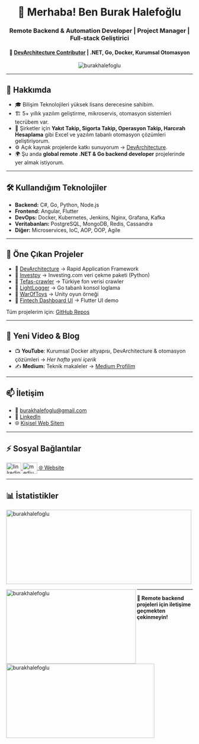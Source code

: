 <h1 align="center">👋 Merhaba! Ben Burak Halefoğlu</h1>

<h3 align="center">Remote Backend & Automation Developer | Project Manager | Full-stack Geliştirici</h3>

<h4 align="center">📌 <a href="https://github.com/DevArchitecture">DevArchitecture Contributor</a> | .NET, Go, Docker, Kurumsal Otomasyon</h4>

<p align="center">
  <img src="https://komarev.com/ghpvc/?username=burakhalefoglu&label=Profile%20views&color=0e75b6&style=flat" alt="burakhalefoglu" />
</p>

---

## 🚀 Hakkımda

- 🎓 Bilişim Teknolojileri yüksek lisans derecesine sahibim.
- 🏗️ 5+ yıllık yazılım geliştirme, mikroservis, otomasyon sistemleri tecrübem var.
- 🧩 Şirketler için **Yakıt Takip, Sigorta Takip, Operasyon Takip, Harcırah Hesaplama** gibi Excel ve yazılım tabanlı otomasyon çözümleri geliştiriyorum.
- ⚙️ Açık kaynak projelerde katkı sunuyorum → [DevArchitecture](https://github.com/DevArchitecture).
- 🌍 Şu anda **global remote .NET & Go backend developer** projelerinde yer almak istiyorum.

---

## 🛠️ Kullandığım Teknolojiler

- **Backend:** C#, Go, Python, Node.js
- **Frontend:** Angular, Flutter
- **DevOps:** Docker, Kubernetes, Jenkins, Nginx, Grafana, Kafka
- **Veritabanları:** PostgreSQL, MongoDB, Redis, Cassandra
- **Diğer:** Microservices, IoC, AOP, OOP, Agile

---

## 📌 Öne Çıkan Projeler

- 🔹 [DevArchitecture](https://github.com/DevArchitecture) → Rapid Application Framework
- 🔹 [Investpy](https://github.com/burakhalefoglu/investpy) → Investing.com veri çekme paketi (Python)
- 🔹 [Tefas-crawler](https://github.com/burakhalefoglu/tefas-crawler) → Türkiye fon verisi crawler
- 🔹 [LightLogger](https://github.com/burakhalefoglu/light-logger) → Go tabanlı konsol loglama
- 🔹 [WarOfToys](https://github.com/burakhalefoglu/WarOfToys) → Unity oyun örneği
- 🔹 [Fintech Dashboard UI](https://github.com/burakhalefoglu/fintech_dashboard_clone) → Flutter UI demo

Tüm projelerim için: [GitHub Repos](https://github.com/burakhalefoglu?tab=repositories)

---

## 📣 Yeni Video & Blog

- 📺 **YouTube**: Kurumsal Docker altyapısı, DevArchitecture & otomasyon çözümleri → *Her hafta yeni içerik*
- ✍️ **Medium:** Teknik makaleler → [Medium Profilim](https://medium.com/@burakhalefoglu)

---

## 📫 İletişim

- 📧 [burakhalefoglu@gmail.com](mailto:burakhalefoglu@gmail.com)
- 🔗 [LinkedIn](https://www.linkedin.com/in/burakhalefoglu)
- 🌐 [Kişisel Web Sitem](https://burakhalefoglu.com)

---

## ⚡ Sosyal Bağlantılar

<p align="left">
  <a href="https://www.linkedin.com/in/burakhalefoglu" target="blank">
    <img align="center" src="https://raw.githubusercontent.com/rahuldkjain/github-profile-readme-generator/master/src/images/icons/Social/linked-in-alt.svg" alt="linkedin" height="30" width="40" />
  </a>
  <a href="https://medium.com/@burakhalefoglu" target="blank">
    <img align="center" src="https://raw.githubusercontent.com/rahuldkjain/github-profile-readme-generator/master/src/images/icons/Social/medium.svg" alt="medium" height="30" width="40" />
  </a>
  <a href="https://burakhalefoglu.com" target="blank">
    🌐 Website
  </a>
</p>

---

## 📊 İstatistikler

<p>
  <img align="center" src="https://github-readme-stats.vercel.app/api?username=burakhalefoglu&show_icons=true&locale=en&layout=compact" alt="burakhalefoglu" height="200" width="500" />
</p>

<p>
  <img align="left" src="https://github-readme-stats.vercel.app/api/top-langs?username=burakhalefoglu&show_icons=true&locale=en&layout=compact" alt="burakhalefoglu" height="200" width="350" />
</p>

<p>
  <img align="left" src="https://github-readme-streak-stats.herokuapp.com/?user=burakhalefoglu&" alt="burakhalefoglu" height="200" width="400" />
</p>

---

**🚀 Remote backend projeleri için iletişime geçmekten çekinmeyin!**
